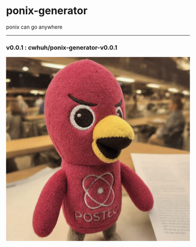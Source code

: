 # ponix-generator

ponix can go anywhere

---

### v0.0.1 : cwhuh/ponix-generator-v0.0.1

![ponix v0.0.1](./data/assets/v0.0.1.png)